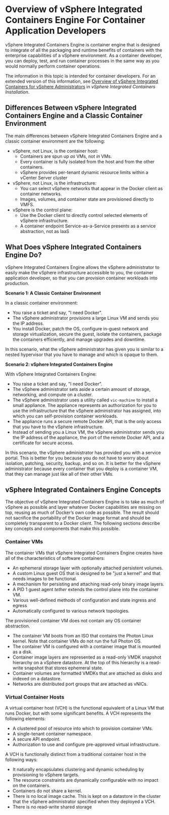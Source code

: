# Overview of vSphere Integrated Containers Engine For Container Application Developers  #

vSphere Integrated Containers Engine is container engine that is designed to integrate of all the packaging and runtime benefits of containers with the enterprise capabilities of a vSphere environment.  As a container developer, you can deploy, test, and run container processes in the same way as you would normally perform container operations. 

The information in this topic is intended for container developers. For an extended version of this information, see [Overview of vSphere Integrated Containers for vSphere Administrators](../vic_installation/introduction.html) in *vSphere Integrated Containers Installation*. 

## Differences Between vSphere Integrated Containers Engine and a Classic Container Environment ##

The main differences between vSphere Integrated Containers Engine and a classic container environment are the following:

- vSphere, not Linux, is the container host:
  - Containers are spun up *as* VMs, not *in* VMs.
  - Every container is fully isolated from the host and from the other containers.
  - vSphere provides per-tenant dynamic resource limits within a vCenter Server cluster
- vSphere, not Linux, is the infrastructure:
  - You can select vSphere networks that appear in the Docker client as container networks.
  - Images, volumes, and container state are provisioned directly to VMFS.
- vSphere is the control plane:
  - Use the Docker client to directly control selected elements of vSphere infrastructure.
  - A container endpoint Service-as-a-Service presents as a service abstraction, not as IaaS

## What Does vSphere Integrated Containers Engine Do? ##

vSphere Integrated Containers Engine allows the vSphere administrator to easily make the vSphere infrastructure accessible to you, the container application developer, so that you can provision container workloads into production.

**Scenario 1: A Classic Container Environment**

In a classic container environment: 

- You raise a ticket and say, "I need Docker". 
- The vSphere administrator provisions a large Linux VM and sends you the IP address.
- You install Docker, patch the OS, configure in-guest network and storage virtualization, secure the guest, isolate the containers, package the containers efficiently, and manage upgrades and downtime. 
 
In this scenario, what the vSphere administrator has given you is similar to a nested hypervisor that you have to manage and which is opaque to them.

**Scenario 2: vSphere Integrated Containers Engine**

With vSphere Integrated Containers Engine: 

- You raise a ticket and say, "I need Docker". 
- The vSphere administrator sets aside a certain amount of storage, networking, and compute on a cluster. 
- The vSphere administrator uses a utility called `vic-machine` to install a small appliance. The appliance represents an authorization for you to use the infrastructure that the vSphere administrator has assigned, into which you can self-provision container workloads.
- The appliance runs a secure remote Docker API, that is the only access that you have to the vSphere infrastructure.
- Instead of sending you a Linux VM, the vSphere administrator sends you the IP address of the appliance, the port of the remote Docker API, and a certificate for secure access.

In this scenario, the vSphere administrator has provided you with a service portal. This is better for you because you do not have to worry about isolation, patching, security, backup, and so on. It is better for the vSphere administrator because every container that you deploy is a container VM, that they can manage just like all of their other VMs.

## vSphere Integrated Containers Engine Concepts ##

The objective of vSphere Integrated Containers Engine is to take as much of vSphere as possible and layer whatever Docker capabilities are missing on top, reusing as much of Docker’s own code as possible. The  result should not sacrifice the portability of the Docker image format and should be completely transparent to a Docker client. The following sections describe key concepts and components that make this possible.

### Container VMs ###

The container VMs that vSphere Integrated Containers Engine creates have all of the characteristics of software containers:

- An ephemeral storage layer with optionally attached persistent volumes.
- A custom Linux guest OS that is designed to be "just a kernel" and that needs images to be functional.
- A mechanism for persisting and attaching read-only binary image layers.
- A PID 1 guest agent *tether* extends the control plane into the container VM.
- Various well-defined methods of configuration and state ingress and egress
- Automatically configured to various network topologies.

The provisioned container VM does not contain any OS container abstraction. 

- The container VM boots from an ISO that contains the Photon Linux kernel. Note that container VMs do not run the full Photon OS.
- The container VM is configured with a container image that is mounted as a disk. 
- Container image layers are represented as a read-only VMDK snapshot hierarchy on a vSphere datastore. At the top of this hierarchy is a read-write snapshot that stores ephemeral state. 
- Container volumes are formatted VMDKs that are attached as disks and indexed on a datastore. 
- Networks are distributed port groups that are attached as vNICs.

<a name="vch"></a>
### Virtual Container Hosts ###

A virtual container host (VCH) is the functional equivalent of a Linux VM that runs Docker, but with some significant benefits. A VCH represents the following elements:
- A clustered pool of resource into which to provision container VMs.
- A single-tenant container namespace.
- A secure API endpoint. 
- Authorization to use and configure pre-approved virtual infrastructure.

A VCH is functionally distinct from a traditional container host in the following ways:

- It naturally encapsulates clustering and dynamic scheduling by provisioning to vSphere targets.
- The resource constraints are dynamically configurable with no impact on the containers.
- Containers do not share a kernel.
- There is no local image cache. This is kept on a datastore in the cluster that the vSphere administrator specified when they deployed a VCH.
- There is no read-write shared storage